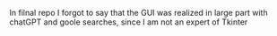 In filnal repo I forgot to say that the GUI was realized in large part with chatGPT and goole searches, since I am not an expert of Tkinter
